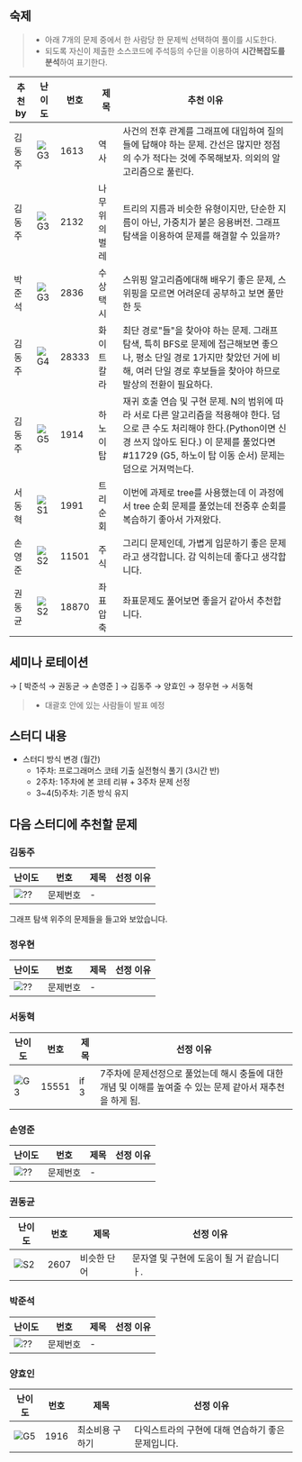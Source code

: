 <!-- 문제 템플릿

| 난이도 | 번호     | 제목 | 선정 이유 |
| ------ | -------- | ---- | --------- |
| ![??]  | 문제번호 | -    |           |

-->

## 숙제

> -   아래 7개의 문제 중에서 한 사람당 한 문제씩 선택하여 풀이를 시도한다.
> -   되도록 자신이 제출한 소스코드에 주석등의 수단을 이용하여 **시간복잡도를 분석**하여 표기한다.

| 추천 by | 난이도 | 번호  | 제목           | 추천 이유                                                                                                                                                                                                                       |
| ------- | ------ | ----- | -------------- | ------------------------------------------------------------------------------------------------------------------------------------------------------------------------------------------------------------------------------- |
| 김동주  | ![G3]  | 1613  | 역사           | 사건의 전후 관계를 그래프에 대입하여 질의들에 답해야 하는 문제. 간선은 많지만 정점의 수가 적다는 것에 주목해보자. 의외의 알고리즘으로 풀린다.                                                                                   |
| 김동주  | ![G3]  | 2132  | 나무 위의 벌레 | 트리의 지름과 비슷한 유형이지만, 단순한 지름이 아닌, 가중치가 붙은 응용버전. 그래프 탐색을 이용하여 문제를 해결할 수 있을까?                                                                                                    |
| 박준석  | ![G3]  | 2836  | 수상 택시      | 스위핑 알고리즘에대해 배우기 좋은 문제, 스위핑을 모르면 어려운데 공부하고 보면 풀만한 듯                                                                                                                                        |
| 김동주  | ![G4]  | 28333 | 화이트 칼라    | 최단 경로"들"을 찾아야 하는 문제. 그래프 탐색, 특히 BFS로 문제에 접근해보면 좋으나, 평소 단일 경로 1가지만 찾았던 거에 비해, 여러 단일 경로 후보들을 찾아야 하므로 발상의 전환이 필요하다.                                      |
| 김동주  | ![G5]  | 1914  | 하노이 탑      | 재귀 호출 연습 및 구현 문제. N의 범위에 따라 서로 다른 알고리즘을 적용해야 한다. 덤으로 큰 수도 처리해야 한다.(Python이면 신경 쓰지 않아도 된다.) 이 문제를 풀었다면 #11729 (G5, 하노이 탑 이동 순서) 문제는 덤으로 거져먹는다. |
| 서동혁  | ![S1]  | 1991  | 트리순회       | 이번에 과제로 tree를 사용했는데 이 과정에서 tree 순회 문제를 풀었는데 전중후 순회를 복습하기 좋아서 가져왔다.                                                                                                                   |
| 손영준  | ![S2]  | 11501 | 주식           | 그리디 문제인데, 가볍게 입문하기 좋은 문제라고 생각합니다. 감 익히는데 좋다고 생각합니다.                                                                                                                                       |
| 권동균  | ![S2]  | 18870 | 좌표 압축      | 좌표문제도 풀어보면 좋을거 같아서 추천합니다.                                                                                                                                                                                   |

## 세미나 로테이션

→ [ 박준석 → 권동균 → 손영준 ] → 김동주 → 양효인 → 정우현 → 서동혁

> -   대괄호 안에 있는 사람들이 발표 예정

## 스터디 내용

-   스터디 방식 변경 (월간)
    -   1주차: 프로그래머스 코테 기출 실전형식 풀기 (3시간 반)
    -   2주차: 1주차에 본 코테 리뷰 + 3주차 문제 선정
    -   3~4(5)주차: 기존 방식 유지

## 다음 스터디에 추천할 문제

### 김동주

| 난이도 | 번호     | 제목 | 선정 이유 |
| ------ | -------- | ---- | --------- |
| ![??]  | 문제번호 | -    |           |

그래프 탐색 위주의 문제들을 들고와 보았습니다.

### 정우현

| 난이도 | 번호     | 제목 | 선정 이유 |
| ------ | -------- | ---- | --------- |
| ![??]  | 문제번호 | -    |           |

### 서동혁

| 난이도 | 번호     | 제목 | 선정 이유 |
| ------ | -------- | ---- | --------- |
| ![G3]  | 15551 | if 3  | 7주차에 문제선정으로 풀었는데 해시 충돌에 대한 개념 및 이해를 높여줄 수 있는 문제 같아서 재추천을 하게 됨.   |

### 손영준

| 난이도 | 번호     | 제목 | 선정 이유 |
| ------ | -------- | ---- | --------- |
| ![??]  | 문제번호 | -    |           |

### 권동균

| 난이도 | 번호     | 제목 | 선정 이유 |
| ------ | -------- | ---- | --------- |
| ![S2]  | 2607 | 비슷한 단어 |  문자열 및 구현에 도움이 될 거 같습니디ㅏ.     |

### 박준석

| 난이도 | 번호     | 제목 | 선정 이유 |
| ------ | -------- | ---- | --------- |
| ![??]  | 문제번호 | -    |           |

### 양효인

| 난이도 | 번호     | 제목 | 선정 이유 |
| ------ | -------- | ---- | --------- |
| ![G5]  | 1916 | 최소비용 구하기 | 다익스트라의 구현에 대해 연습하기 좋은 문제입니다. |

<!-- solved.ac 문제 난이도 별 태그 이미지 -->

[P1]: https://d2gd6pc034wcta.cloudfront.net/tier/20.svg
[P2]: https://d2gd6pc034wcta.cloudfront.net/tier/19.svg
[P3]: https://d2gd6pc034wcta.cloudfront.net/tier/18.svg
[P4]: https://d2gd6pc034wcta.cloudfront.net/tier/17.svg
[P5]: https://d2gd6pc034wcta.cloudfront.net/tier/16.svg
[G1]: https://d2gd6pc034wcta.cloudfront.net/tier/15.svg
[G2]: https://d2gd6pc034wcta.cloudfront.net/tier/14.svg
[G3]: https://d2gd6pc034wcta.cloudfront.net/tier/13.svg
[G4]: https://d2gd6pc034wcta.cloudfront.net/tier/12.svg
[G5]: https://d2gd6pc034wcta.cloudfront.net/tier/11.svg
[S1]: https://d2gd6pc034wcta.cloudfront.net/tier/10.svg
[S2]: https://d2gd6pc034wcta.cloudfront.net/tier/9.svg
[S3]: https://d2gd6pc034wcta.cloudfront.net/tier/8.svg
[S4]: https://d2gd6pc034wcta.cloudfront.net/tier/7.svg
[S5]: https://d2gd6pc034wcta.cloudfront.net/tier/6.svg
[??]: https://d2gd6pc034wcta.cloudfront.net/tier/0.svg
